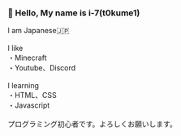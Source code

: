 ### 👋 Hello, My name is i-7(t0kume1)<br>
I am Japanese🇯🇵
<br><br>
I like <br>
・Minecraft<br>
・Youtube、Discord
<br><br>
I learning <br>
・HTML、CSS<br>
・Javascript
<br><br>
プログラミング初心者です。よろしくお願いします。

